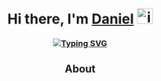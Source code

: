 <h1 align="center">Hi there, I'm <a href="https://daniilshat.ru/" target="_blank">Daniel</a> 
<img src="https://github.com/blackcater/blackcater/raw/main/images/Hi.gif" height="32" alt="img" /></h1>
<h3 align="center"><a href="https://git.io/typing-svg"><img src="https://readme-typing-svg.herokuapp.com?font=Fira+Code&pause=1000&width=600&lines=Frontend+developer%2C+Program+engineering+student." alt="Typing SVG" /></a></h3>
<h2 align="center">About</h3>


<!--
**eclipsemode/eclipsemode** is a ✨ _special_ ✨ repository because its `README.md` (this file) appears on your GitHub profile.

Here are some ideas to get you started:

- 🔭 I’m currently working on ...
- 🌱 I’m currently learning ...
- 👯 I’m looking to collaborate on ...
- 🤔 I’m looking for help with ...
- 💬 Ask me about ...
- 📫 How to reach me: ...
- 😄 Pronouns: ...
- ⚡ Fun fact: ...
-->
